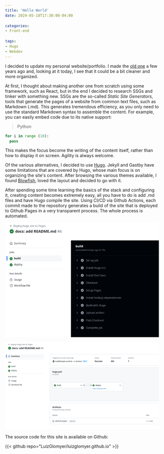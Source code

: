 ```yaml
---
title: 'Hello World'
date: 2024-05-18T17:30:00-04:00

categories:
- Front-end

tags:
- Hugo
- Webdev
---
```


I decided to update my personal website/portfolio. I made the [old one](/legacy) a few years ago and, looking at it today, I see that it could be a bit cleaner and more organized. 

At first, I thought about making another one from scratch using some framework, such as React, but in the end I decided to research SSGs and tinker with something new. SSGs are the so-called *Static Site Generators*, tools that generate the pages of a website from common text files, such as Markdown (.md). This generates tremendous efficiency, as you only need to use the standard Markdown syntax to assemble the content. For example, you can easily embed code due to its native support:

>Python 

```python
for i in range (10):
  pass
```

This makes the focus become the writing of the content itself, rather than how to display it on screen. Agility is always welcome.

Of the various alternatives, I decided to use [Hugo](https://gohugo.io/). Jekyll and Gastby have some limitations that are covered by Hugo, whose main focus is on organizing the site's content. After browsing the various themes available, I found [Blowfish](https://blowfish.page/), loved the layout and decided to go with it. 

After spending some time learning the basics of the stack and configuring it, creating content becomes extremely easy, all you have to do is add .md files and have Hugo compile the site. Using CI/CD via Github Actions, each commit made to the repository generates a build of the site that is deployed to Github Pages in a very transparent process. The whole process is automated.

![Workflow](build_step.png "Website build stage")

![Workflow](deploy_step.png "Website deployment stage")


The source code for this site is available on Github:

{{< github repo="LuizGlomyer/luizglomyer.github.io" >}}
